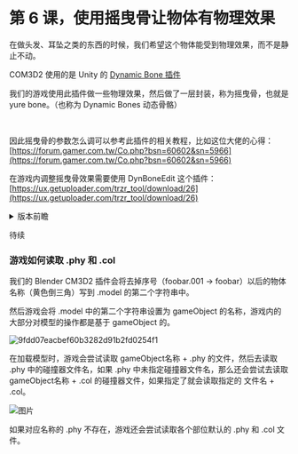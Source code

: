# 第 6 课，使用摇曳骨让物体有物理效果

在做头发、耳坠之类的东西的时候，我们希望这个物体能受到物理效果，而不是静止不动。

COM3D2 使用的是 Unity 的 [Dynamic Bone 插件](https://assetstore.unity.com/packages/tools/animation/dynamic-bone-16743)

我们的游戏使用此插件做一些物理效果，然后做了一层封装，称为摇曳骨，也就是 yure bone。（也称为 Dynamic Bones 动态骨骼）

<br>

因此摇曳骨的参数怎么调可以参考此插件的相关教程，比如这位大佬的心得：[https://forum.gamer.com.tw/Co.php?bsn=60602&sn=5966](https://forum.gamer.com.tw/Co.php?bsn=60602&sn=5966)

在游戏内调整摇曳骨效果需要使用 DynBoneEdit 这个插件：[https://ux.getuploader.com/trzr_tool/download/26](https://ux.getuploader.com/trzr_tool/download/26)

<details>

<summary>版本前瞻</summary>

在 COM3D2.5 v3.41.0 的时候，游戏从 Unity 5.6.4 升级到了 Unity 2022.3.35

而且此版本添加了这个 unity 插件：[Magica Cloth 2](https://assetstore.unity.com/packages/tools/physics/magica-cloth-2-242307)

因此，以后可能会有更好的办法去做物理效果。

注意：仅 COM3D2.5

COM3D2 并没有更换游戏引擎版本。

这说明 KISS 我们维护了一个 MOD 插件支持版本，泪目了。

</details>


待续


### 游戏如何读取 .phy 和 .col

我们的 Blender CM3D2 插件会将去掉序号（foobar.001 -> foobar）以后的物体名称（黄色倒三角）写到 .model 的第二个字符串中。

然后游戏会将 .model 中的第二个字符串设置为 gameObject 的名称，游戏内的大部分对模型的操作都是基于 gameObject 的。

![9fdd07eacbef60b3282d91b2fd0254f1](https://github.com/user-attachments/assets/330493a6-ea53-4df6-9a53-d5f82f4d057b)

在加载模型时，游戏会尝试读取 gameObject名称 + .phy 的文件，然后去读取 .phy 中的碰撞器文件名，如果 .phy 中未指定碰撞器文件名，那么还会尝试去读取 gameObject名称 + .col 的碰撞器文件，如果指定了就会读取指定的 文件名 + .col。

![图片](https://github.com/user-attachments/assets/383fd59b-637d-4b4b-9a09-879022d1cc4c)

如果对应名称的 .phy 不存在，游戏还会尝试读取各个部位默认的 .phy 和 .col 文件。


